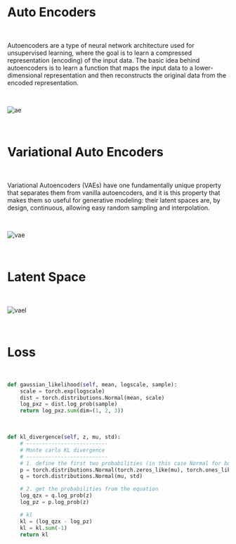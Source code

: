 # Auto Encoders

<br>

Autoencoders are a type of neural network architecture used for unsupervised learning, where the goal is to learn a compressed representation (encoding) of the input data. The basic idea behind autoencoders is to learn a function that maps the input data to a lower-dimensional representation and then reconstructs the original data from the encoded representation. 

<br>

![ae](https://assets-global.website-files.com/5d7b77b063a9066d83e1209c/60ba3ecb0057e25cf8317ede_autoencoder1.png)

<br>

# Variational Auto Encoders

<br>

Variational Autoencoders (VAEs) have one fundamentally unique property that separates them from vanilla autoencoders, and it is this property that makes them so useful for generative modeling: their latent spaces are, by design, continuous, allowing easy random sampling and interpolation. 

<br>

![vae](https://www.jeremyjordan.me/content/images/2018/03/Screen-Shot-2018-03-18-at-12.24.19-AM.png)

<br>

# Latent Space 

<br>

![vael](https://www.jeremyjordan.me/content/images/2018/03/6-vae.png)

<br>

# Loss

<br>

```python
def gaussian_likelihood(self, mean, logscale, sample):
    scale = torch.exp(logscale)
    dist = torch.distributions.Normal(mean, scale)
    log_pxz = dist.log_prob(sample)
    return log_pxz.sum(dim=(1, 2, 3))
```

<br>

```python
def kl_divergence(self, z, mu, std):
    # --------------------------
    # Monte carlo KL divergence
    # --------------------------
    # 1. define the first two probabilities (in this case Normal for both)
    p = torch.distributions.Normal(torch.zeros_like(mu), torch.ones_like(std))
    q = torch.distributions.Normal(mu, std)

    # 2. get the probabilities from the equation
    log_qzx = q.log_prob(z)
    log_pz = p.log_prob(z)

    # kl
    kl = (log_qzx - log_pz)
    kl = kl.sum(-1)
    return kl
```